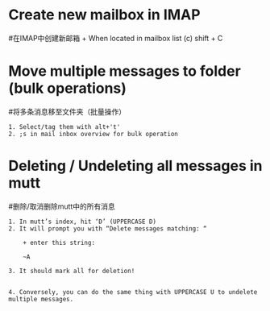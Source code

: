 # Create new mailbox in IMAP
#在IMAP中创建新邮箱
	+ When located in mailbox list (c)
		shift + C 

# Move multiple messages to folder (bulk operations)
#将多条消息移至文件夹（批量操作）
	
	1. Select/tag them with alt+'t'
	2. ;s in mail inbox overview for bulk operation

# Deleting / Undeleting all messages in mutt
#删除/取消删除mutt中的所有消息
	
	1. In mutt’s index, hit ‘D’ (UPPERCASE D)
	2. It will prompt you with “Delete messages matching: “
		
		+ enter this string:

		~A

	3. It should mark all for deletion!

 
	4. Conversely, you can do the same thing with UPPERCASE U to undelete multiple messages. 
